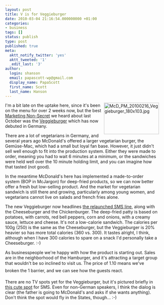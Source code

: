 ```yaml
---
layout: post
title: V is for Veggieburger
date: 2010-03-04 21:16:54.000000000 +01:00
categories:
- business
tags: []
status: publish
type: post
published: true
meta:
  aktt_notify_twitter: 'yes'
  aktt_tweeted: '1'
  _edit_last: '3'
author:
  login: shanson
  email: papascott-wp@gmail.com
  display_name: PapaScott
  first_name: Scott
  last_name: Hanson
---
```

<p><a href="http://www.mcdonalds.de/produkte/produktfinder.html#/veggieburger"><img src="http://www.papascott.de/wordpress/wp-content/uploads/2010/03/McD_PM_20100216_Veggieburger_180x103.jpg" alt="McD_PM_20100216_Veggieburger_180x103.jpg" border="0" width="180" height="103" align="right" /></a>I'm a bit late on the uptake here, since it's been on the menu for over 2 weeks now, but the best <a href="http://www.papascott.de/archives/2009/10/21/marketing-non-secrets/">Marketing Non-Secret</a> we heard about last October was the <a href="http://www.mcdonalds.de/produkte/produktfinder.html#/veggieburger">Veggieburger</a> which has now debuted in Germany.</p>
<p>There are a lot of vegetarians in Germany, and several years ago McDonald's offered a larger vegetarian burger, the Gemüse-Mac, which had a small but loyal fan base. However, it just didn't sell well enough to fit into the production system. Either they were made to order, meaning you had to wait 6 minutes at a minimum, or the sandwiches were held well over the 10 minute holding limit, and you can imagine how that tasted (not good).</p>
<p>In the meantime McDonald's here has implemented a made-to-order system (BOP in McJargon) for deep-fried products, so we can now better offer a fresh but low-selling product. And the market for vegetarian sandwich is still there and growing, particularly among young women, and vegetarians cannot live on salads and french fries alone.</p>
<p>The new Veggieburger now headlines <a href="http://www.papascott.de/archives/2009/11/12/marketing-non-secrets-3/">the relaunched SMS line</a>, along with the Cheeseburger and the Chickenburger. The deep-fried patty is based on potatoes, with carrots, red bell peppers, corn and onions, with a creamy sauce, lettuce and cheese. It's not a low-calorie sandwich. The calories per 100g (250) is the same as the Cheeseburger, but the Veggieburger is 20% heavier so has more total calories (360 vs. 300). It tastes alright, I think, although when I have 300 calories to spare on a snack I'd personally take a Cheeseburger. :-)</p>
<p>As businesspeople we're happy with how the product is starting out. Sales are in the neighborhood of the Hamburger, and it's attracting a target group that wouldn't be so inclined to visit us. The price of 1.10 means we've broken the 1 barrier, and we can see how the guests react.</p>
<p>There are no TV spots yet for the Veggieburger, but it's pictured briefly in <a href="http://www.youtube.com/watch?v=zGzdP41MKrw">this cute spot</a> for SMS. Even for non-German speakers, I think the dialog is clear (the father is going to McDonald's and asks if she wants anything). Don't think the spot would fly in the States, though... :-)</p>
<p><object width="480" height="385"><param name="movie" value="http://www.youtube.com/v/zGzdP41MKrw&hl=en_US&fs=1&" /><param name="allowFullScreen" value="true" /><param name="allowscriptaccess" value="always" /><embed src="http://www.youtube.com/v/zGzdP41MKrw&hl=en_US&fs=1&" type="application/x-shockwave-flash" allowscriptaccess="always" allowfullscreen="true" width="480" height="385"></embed></object></p>
